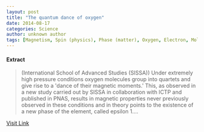 ```yaml
---
layout: post
title: "The quantum dance of oxygen"
date: 2014-08-17
categories: Science
author: unknown author
tags: [Magnetism, Spin (physics), Phase (matter), Oxygen, Electron, Molecule, Superconductivity, Condensed matter physics, Materials, Solid state engineering, Applied and interdisciplinary physics, Chemistry, Mechanics, Condensed matter, Theoretical physics, Particle physics, Materials science, Nature, Quantum mechanics, Physical chemistry, Phases of matter, Modern physics, Physical sciences, Physics]
---
```





#### Extract
>(International School of Advanced Studies (SISSA)) Under extremely high pressure conditions oxygen molecules group into quartets and give rise to a 'dance of their magnetic moments.' This, as observed in a new study carried out by SISSA in collaboration with ICTP and published in PNAS, results in magnetic properties never previously observed in these conditions and in theory points to the existence of a new phase of the element, called epsilon 1....



[Visit Link](http://www.eurekalert.org/pub_releases/2014-07/isoa-tqd070414.php)


